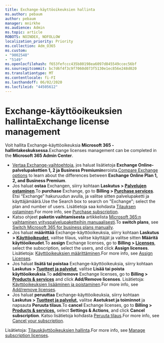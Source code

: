 ```yaml
---
title: Exchange-käyttöoikeuksien hallinta
ms.author: pebaum
author: pebaum
manager: mnirkhe
ms.audience: Admin
ms.topic: article
ROBOTS: NOINDEX, NOFOLLOW
localization_priority: Priority
ms.collection: Adm_O365
ms.custom:
- "9002548"
- "5149"
ms.openlocfilehash: f653fefccc435b80198ea6097d845549ccec56bf
ms.sourcegitcommit: bc7d6f4f3c9f7060d073f5130e1ec856e248d020
ms.translationtype: MT
ms.contentlocale: fi-FI
ms.lasthandoff: 06/02/2020
ms.locfileid: "44505612"
---
```

# <a name="exchange-license-management"></a><span data-ttu-id="03c9c-102">Exchange-käyttöoikeuksien hallinta</span><span class="sxs-lookup"><span data-stu-id="03c9c-102">Exchange license management</span></span>

<span data-ttu-id="03c9c-103">Voit hallita Exchange-käyttöoikeuksia **Microsoft 365 -hallintakeskuksessa**.</span><span class="sxs-lookup"><span data-stu-id="03c9c-103">Exchange licenses management can be completed in the **Microsoft 365 Admin Center**.</span></span>

- <span data-ttu-id="03c9c-104">[Vertaa Exchange-vaihtoehtoja](https://www.microsoft.com/microsoft-365/exchange/compare-microsoft-exchange-online-plans), jos haluat lisätietoja **Exchange Online-palvelupakettien 1, 2 ja Business Premiumin**eroista.</span><span class="sxs-lookup"><span data-stu-id="03c9c-104">[Compare Exchange options](https://www.microsoft.com/microsoft-365/exchange/compare-microsoft-exchange-online-plans) to learn about the differences between **Exchange Online Plan 1, 2, and Business Premium**.</span></span>
- <span data-ttu-id="03c9c-105">Jos haluat **ostaa** Exchangen, siirry kohtaan **Laskutus > [ Palvelujen ostaminen](https://go.microsoft.com/fwlink/p/?linkid=868433)**.</span><span class="sxs-lookup"><span data-stu-id="03c9c-105">To **purchase** Exchange, go to **Billing > [Purchase services](https://go.microsoft.com/fwlink/p/?linkid=868433)**.</span></span> <span data-ttu-id="03c9c-106">Etsi “Exchange” hakuruudun avulla, ja valitse sitten palvelupaketti ja käyttäjämäärä.</span><span class="sxs-lookup"><span data-stu-id="03c9c-106">Use the Search box to search on "Exchange"; select the plan and number of users.</span></span> <span data-ttu-id="03c9c-107">Lisätietoja saa kohdasta [Tilauksen ostaminen](https://docs.microsoft.com/microsoft-365/commerce/buy-another-subscription?view=o365-worldwide).</span><span class="sxs-lookup"><span data-stu-id="03c9c-107">For more info, see [Purchase subscription](https://docs.microsoft.com/microsoft-365/commerce/buy-another-subscription?view=o365-worldwide).</span></span>
- <span data-ttu-id="03c9c-108">Katso ohjeet **paketin vaihtamisesta** artikkelista [Microsoft 365:n vaihtaminen yrityspalvelupaketteihin manuaalisesti](https://docs.microsoft.com/microsoft-365/commerce/subscriptions/switch-plans-manually?view=o365-worldwide).</span><span class="sxs-lookup"><span data-stu-id="03c9c-108">To **switch plans**, see [Switch Microsoft 365 for business plans manually](https://docs.microsoft.com/microsoft-365/commerce/subscriptions/switch-plans-manually?view=o365-worldwide).</span></span>
- <span data-ttu-id="03c9c-109">Jos haluat **määrittää** Exchange-käyttöoikeuksia, siirry kohtaan **Laskutus > [Käyttöoikeudet](https://go.microsoft.com/fwlink/p/?linkid=842264)**, valitse tilaus, valitse käyttäjät ja valitse sitten **Määritä käyttöoikeudet**.</span><span class="sxs-lookup"><span data-stu-id="03c9c-109">To **assign** Exchange licenses, go to **Billing > [Licenses](https://go.microsoft.com/fwlink/p/?linkid=842264)**, select the subscription, select the users, and click **Assign licenses**.</span></span> <span data-ttu-id="03c9c-110">Lisätietoja: [Käyttöoikeuksien määrittäminen](https://docs.microsoft.com/microsoft-365/admin/manage/assign-licenses-to-users?view=o365-worldwide).</span><span class="sxs-lookup"><span data-stu-id="03c9c-110">For more info, see [Assign Licenses](https://docs.microsoft.com/microsoft-365/admin/manage/assign-licenses-to-users?view=o365-worldwide).</span></span>
- <span data-ttu-id="03c9c-111">Jos haluat **lisätä tai poistaa** Exchange-käyttöoikeuksia, siirry kohtaan **Laskutus > [Tuotteet ja palvelut](https://go.microsoft.com/fwlink/p/?linkid=842054)**, valitse **Lisää tai poista käyttöoikeuksia**.</span><span class="sxs-lookup"><span data-stu-id="03c9c-111">To **add/remove** Exchange licenses, go to **Billing > [Products & services](https://go.microsoft.com/fwlink/p/?linkid=842054)** and click **Add/Remove licenses**.</span></span> <span data-ttu-id="03c9c-112">Lisätietoja: [Käyttöoikeuksien lisääminen ja poistaminen](https://docs.microsoft.com/microsoft-365/commerce/licenses/buy-licenses?view=o365-worldwide#add-or-remove-licenses-for-your-business-subscription).</span><span class="sxs-lookup"><span data-stu-id="03c9c-112">For more info, see [Add/remove licenses](https://docs.microsoft.com/microsoft-365/commerce/licenses/buy-licenses?view=o365-worldwide#add-or-remove-licenses-for-your-business-subscription).</span></span>
- <span data-ttu-id="03c9c-113">Jos haluat **peruuttaa** Exchange-käyttöoikeuksia, siirry kohtaan **Laskutus > [Tuotteet ja palvelut](https://go.microsoft.com/fwlink/p/?linkid=842054),** valitse **Asetukset ja toiminnot** ja napsauta **Peruuta tilaus**.</span><span class="sxs-lookup"><span data-stu-id="03c9c-113">To **cancel** Exchange licenses, go to **Billing > [Products & services](https://go.microsoft.com/fwlink/p/?linkid=842054),** select **Settings & Actions**, and click **Cancel subscription**.</span></span> <span data-ttu-id="03c9c-114">Katso lisätietoja kohdasta [Peruuta tilaus](https://docs.microsoft.com/microsoft-365/commerce/subscriptions/cancel-your-subscription).</span><span class="sxs-lookup"><span data-stu-id="03c9c-114">For more info, see [Cancel your subscription](https://docs.microsoft.com/microsoft-365/commerce/subscriptions/cancel-your-subscription).</span></span>

<span data-ttu-id="03c9c-115">Lisätietoja: [Tilauskäyttöoikeuksien hallinta](https://docs.microsoft.com/microsoft-365/commerce/licenses/buy-licenses?view=o365-worldwide#add-or-remove-licenses-for-your-business-subscription).</span><span class="sxs-lookup"><span data-stu-id="03c9c-115">For more info, see [Manage subscription licenses](https://docs.microsoft.com/microsoft-365/commerce/licenses/buy-licenses?view=o365-worldwide#add-or-remove-licenses-for-your-business-subscription).</span></span>
